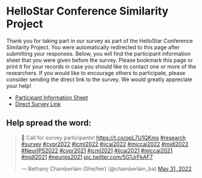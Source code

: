 # HelloStar Conference Similarity Project

Thank you for taking part in our survey as part of the HelloStar Conference Similarity Project. 
You were automatically redirected to this page after submitting your responses. Below, you will 
find the participant information sheet that you were given before the survey. Please bookmark 
this page or print it for your records in case you should like to contact one or more of the 
researchers. If you would like to encourage others to participate, please consider sending the 
direct link to the survey. We would greatly appreciate your help!


* [Participant Information Sheet](info)
* [Direct Survey Link](https://www.survey-xact.dk/LinkCollector?key=59GXYWWXJN3J)

## Help spread the word:
<blockquote class="twitter-tweet" data-dnt="true" data-theme="dark">
<p lang="en" dir="ltr">📢 Call for survey participants! 
<a href="https://t.co/opL7U1QKms">https://t.co/opL7U1QKms</a>
<a href="https://twitter.com/hashtag/research?src=hash&amp;ref_src=twsrc%5Etfw">#research</a> 
<a href="https://twitter.com/hashtag/survey?src=hash&amp;ref_src=twsrc%5Etfw">#survey</a> 
<a href="https://twitter.com/hashtag/cvpr2022?src=hash&amp;ref_src=twsrc%5Etfw">#cvpr2022</a> 
<a href="https://twitter.com/hashtag/icml2022?src=hash&amp;ref_src=twsrc%5Etfw">#icml2022</a> 
<a href="https://twitter.com/hashtag/ijcai2022?src=hash&amp;ref_src=twsrc%5Etfw">#ijcai2022</a> 
<a href="https://twitter.com/hashtag/miccai2022?src=hash&amp;ref_src=twsrc%5Etfw">#miccai2022</a> 
<a href="https://twitter.com/hashtag/midl2022?src=hash&amp;ref_src=twsrc%5Etfw">#midl2022</a> 
<a href="https://twitter.com/hashtag/NeurIPS2022?src=hash&amp;ref_src=twsrc%5Etfw">#NeurIPS2022</a> 
<a href="https://twitter.com/hashtag/cvpr2021?src=hash&amp;ref_src=twsrc%5Etfw">#cvpr2021</a> 
<a href="https://twitter.com/hashtag/icml2021?src=hash&amp;ref_src=twsrc%5Etfw">#icml2021</a> 
<a href="https://twitter.com/hashtag/ijcai2021?src=hash&amp;ref_src=twsrc%5Etfw">#ijcai2021</a> 
<a href="https://twitter.com/hashtag/miccai2021?src=hash&amp;ref_src=twsrc%5Etfw">#miccai2021</a> 
<a href="https://twitter.com/hashtag/midl2021?src=hash&amp;ref_src=twsrc%5Etfw">#midl2021</a> 
<a href="https://twitter.com/hashtag/neurips2021?src=hash&amp;ref_src=twsrc%5Etfw">#neurips2021</a> 
<a href="https://t.co/5G1JrFkAF7">pic.twitter.com/5G1JrFkAF7</a></p>&mdash; Bethany Chamberlain (She/her) (@chamberlain_ba) 
<a href="https://twitter.com/chamberlain_ba/status/1531609292037570560?ref_src=twsrc%5Etfw">May 31, 2022</a></blockquote> 
<script async src="https://platform.twitter.com/widgets.js" charset="utf-8"></script> 
